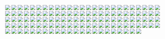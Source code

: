 ![](https://www.apple.com.cn/105/media/us/macbook-pro-16/2019/fa0563a0-8534-4e01-a62a-081b87805fea/anim/hero/large/large_0000.jpg)
![](https://www.apple.com.cn/105/media/us/macbook-pro-16/2019/fa0563a0-8534-4e01-a62a-081b87805fea/anim/hero/large/large_0001.jpg)
![](https://www.apple.com.cn/105/media/us/macbook-pro-16/2019/fa0563a0-8534-4e01-a62a-081b87805fea/anim/hero/large/large_0002.jpg)
![](https://www.apple.com.cn/105/media/us/macbook-pro-16/2019/fa0563a0-8534-4e01-a62a-081b87805fea/anim/hero/large/large_0003.jpg)
![](https://www.apple.com.cn/105/media/us/macbook-pro-16/2019/fa0563a0-8534-4e01-a62a-081b87805fea/anim/hero/large/large_0004.jpg)
![](https://www.apple.com.cn/105/media/us/macbook-pro-16/2019/fa0563a0-8534-4e01-a62a-081b87805fea/anim/hero/large/large_0005.jpg)
![](https://www.apple.com.cn/105/media/us/macbook-pro-16/2019/fa0563a0-8534-4e01-a62a-081b87805fea/anim/hero/large/large_0006.jpg)
![](https://www.apple.com.cn/105/media/us/macbook-pro-16/2019/fa0563a0-8534-4e01-a62a-081b87805fea/anim/hero/large/large_0007.jpg)
![](https://www.apple.com.cn/105/media/us/macbook-pro-16/2019/fa0563a0-8534-4e01-a62a-081b87805fea/anim/hero/large/large_0008.jpg)
![](https://www.apple.com.cn/105/media/us/macbook-pro-16/2019/fa0563a0-8534-4e01-a62a-081b87805fea/anim/hero/large/large_0009.jpg)
![](https://www.apple.com.cn/105/media/us/macbook-pro-16/2019/fa0563a0-8534-4e01-a62a-081b87805fea/anim/hero/large/large_0010.jpg)
![](https://www.apple.com.cn/105/media/us/macbook-pro-16/2019/fa0563a0-8534-4e01-a62a-081b87805fea/anim/hero/large/large_0011.jpg)
![](https://www.apple.com.cn/105/media/us/macbook-pro-16/2019/fa0563a0-8534-4e01-a62a-081b87805fea/anim/hero/large/large_0012.jpg)
![](https://www.apple.com.cn/105/media/us/macbook-pro-16/2019/fa0563a0-8534-4e01-a62a-081b87805fea/anim/hero/large/large_0013.jpg)
![](https://www.apple.com.cn/105/media/us/macbook-pro-16/2019/fa0563a0-8534-4e01-a62a-081b87805fea/anim/hero/large/large_0014.jpg)
![](https://www.apple.com.cn/105/media/us/macbook-pro-16/2019/fa0563a0-8534-4e01-a62a-081b87805fea/anim/hero/large/large_0015.jpg)
![](https://www.apple.com.cn/105/media/us/macbook-pro-16/2019/fa0563a0-8534-4e01-a62a-081b87805fea/anim/hero/large/large_0016.jpg)
![](https://www.apple.com.cn/105/media/us/macbook-pro-16/2019/fa0563a0-8534-4e01-a62a-081b87805fea/anim/hero/large/large_0017.jpg)
![](https://www.apple.com.cn/105/media/us/macbook-pro-16/2019/fa0563a0-8534-4e01-a62a-081b87805fea/anim/hero/large/large_0018.jpg)
![](https://www.apple.com.cn/105/media/us/macbook-pro-16/2019/fa0563a0-8534-4e01-a62a-081b87805fea/anim/hero/large/large_0019.jpg)
![](https://www.apple.com.cn/105/media/us/macbook-pro-16/2019/fa0563a0-8534-4e01-a62a-081b87805fea/anim/hero/large/large_0020.jpg)
![](https://www.apple.com.cn/105/media/us/macbook-pro-16/2019/fa0563a0-8534-4e01-a62a-081b87805fea/anim/hero/large/large_0021.jpg)
![](https://www.apple.com.cn/105/media/us/macbook-pro-16/2019/fa0563a0-8534-4e01-a62a-081b87805fea/anim/hero/large/large_0022.jpg)
![](https://www.apple.com.cn/105/media/us/macbook-pro-16/2019/fa0563a0-8534-4e01-a62a-081b87805fea/anim/hero/large/large_0023.jpg)
![](https://www.apple.com.cn/105/media/us/macbook-pro-16/2019/fa0563a0-8534-4e01-a62a-081b87805fea/anim/hero/large/large_0024.jpg)
![](https://www.apple.com.cn/105/media/us/macbook-pro-16/2019/fa0563a0-8534-4e01-a62a-081b87805fea/anim/hero/large/large_0025.jpg)
![](https://www.apple.com.cn/105/media/us/macbook-pro-16/2019/fa0563a0-8534-4e01-a62a-081b87805fea/anim/hero/large/large_0026.jpg)
![](https://www.apple.com.cn/105/media/us/macbook-pro-16/2019/fa0563a0-8534-4e01-a62a-081b87805fea/anim/hero/large/large_0027.jpg)
![](https://www.apple.com.cn/105/media/us/macbook-pro-16/2019/fa0563a0-8534-4e01-a62a-081b87805fea/anim/hero/large/large_0028.jpg)
![](https://www.apple.com.cn/105/media/us/macbook-pro-16/2019/fa0563a0-8534-4e01-a62a-081b87805fea/anim/hero/large/large_0029.jpg)
![](https://www.apple.com.cn/105/media/us/macbook-pro-16/2019/fa0563a0-8534-4e01-a62a-081b87805fea/anim/hero/large/large_0030.jpg)
![](https://www.apple.com.cn/105/media/us/macbook-pro-16/2019/fa0563a0-8534-4e01-a62a-081b87805fea/anim/hero/large/large_0031.jpg)
![](https://www.apple.com.cn/105/media/us/macbook-pro-16/2019/fa0563a0-8534-4e01-a62a-081b87805fea/anim/hero/large/large_0032.jpg)
![](https://www.apple.com.cn/105/media/us/macbook-pro-16/2019/fa0563a0-8534-4e01-a62a-081b87805fea/anim/hero/large/large_0033.jpg)
![](https://www.apple.com.cn/105/media/us/macbook-pro-16/2019/fa0563a0-8534-4e01-a62a-081b87805fea/anim/hero/large/large_0034.jpg)
![](https://www.apple.com.cn/105/media/us/macbook-pro-16/2019/fa0563a0-8534-4e01-a62a-081b87805fea/anim/hero/large/large_0035.jpg)
![](https://www.apple.com.cn/105/media/us/macbook-pro-16/2019/fa0563a0-8534-4e01-a62a-081b87805fea/anim/hero/large/large_0036.jpg)
![](https://www.apple.com.cn/105/media/us/macbook-pro-16/2019/fa0563a0-8534-4e01-a62a-081b87805fea/anim/hero/large/large_0037.jpg)
![](https://www.apple.com.cn/105/media/us/macbook-pro-16/2019/fa0563a0-8534-4e01-a62a-081b87805fea/anim/hero/large/large_0038.jpg)
![](https://www.apple.com.cn/105/media/us/macbook-pro-16/2019/fa0563a0-8534-4e01-a62a-081b87805fea/anim/hero/large/large_0039.jpg)
![](https://www.apple.com.cn/105/media/us/macbook-pro-16/2019/fa0563a0-8534-4e01-a62a-081b87805fea/anim/hero/large/large_0040.jpg)
![](https://www.apple.com.cn/105/media/us/macbook-pro-16/2019/fa0563a0-8534-4e01-a62a-081b87805fea/anim/hero/large/large_0041.jpg)
![](https://www.apple.com.cn/105/media/us/macbook-pro-16/2019/fa0563a0-8534-4e01-a62a-081b87805fea/anim/hero/large/large_0042.jpg)
![](https://www.apple.com.cn/105/media/us/macbook-pro-16/2019/fa0563a0-8534-4e01-a62a-081b87805fea/anim/hero/large/large_0043.jpg)
![](https://www.apple.com.cn/105/media/us/macbook-pro-16/2019/fa0563a0-8534-4e01-a62a-081b87805fea/anim/hero/large/large_0044.jpg)
![](https://www.apple.com.cn/105/media/us/macbook-pro-16/2019/fa0563a0-8534-4e01-a62a-081b87805fea/anim/hero/large/large_0045.jpg)
![](https://www.apple.com.cn/105/media/us/macbook-pro-16/2019/fa0563a0-8534-4e01-a62a-081b87805fea/anim/hero/large/large_0046.jpg)
![](https://www.apple.com.cn/105/media/us/macbook-pro-16/2019/fa0563a0-8534-4e01-a62a-081b87805fea/anim/hero/large/large_0047.jpg)
![](https://www.apple.com.cn/105/media/us/macbook-pro-16/2019/fa0563a0-8534-4e01-a62a-081b87805fea/anim/hero/large/large_0048.jpg)
![](https://www.apple.com.cn/105/media/us/macbook-pro-16/2019/fa0563a0-8534-4e01-a62a-081b87805fea/anim/hero/large/large_0049.jpg)
![](https://www.apple.com.cn/105/media/us/macbook-pro-16/2019/fa0563a0-8534-4e01-a62a-081b87805fea/anim/hero/large/large_0050.jpg)
![](https://www.apple.com.cn/105/media/us/macbook-pro-16/2019/fa0563a0-8534-4e01-a62a-081b87805fea/anim/hero/large/large_0051.jpg)
![](https://www.apple.com.cn/105/media/us/macbook-pro-16/2019/fa0563a0-8534-4e01-a62a-081b87805fea/anim/hero/large/large_0052.jpg)
![](https://www.apple.com.cn/105/media/us/macbook-pro-16/2019/fa0563a0-8534-4e01-a62a-081b87805fea/anim/hero/large/large_0053.jpg)
![](https://www.apple.com.cn/105/media/us/macbook-pro-16/2019/fa0563a0-8534-4e01-a62a-081b87805fea/anim/hero/large/large_0054.jpg)
![](https://www.apple.com.cn/105/media/us/macbook-pro-16/2019/fa0563a0-8534-4e01-a62a-081b87805fea/anim/hero/large/large_0055.jpg)
![](https://www.apple.com.cn/105/media/us/macbook-pro-16/2019/fa0563a0-8534-4e01-a62a-081b87805fea/anim/hero/large/large_0056.jpg)
![](https://www.apple.com.cn/105/media/us/macbook-pro-16/2019/fa0563a0-8534-4e01-a62a-081b87805fea/anim/hero/large/large_0057.jpg)
![](https://www.apple.com.cn/105/media/us/macbook-pro-16/2019/fa0563a0-8534-4e01-a62a-081b87805fea/anim/hero/large/large_0058.jpg)
![](https://www.apple.com.cn/105/media/us/macbook-pro-16/2019/fa0563a0-8534-4e01-a62a-081b87805fea/anim/hero/large/large_0059.jpg)
![](https://www.apple.com.cn/105/media/us/macbook-pro-16/2019/fa0563a0-8534-4e01-a62a-081b87805fea/anim/hero/large/large_0060.jpg)
![](https://www.apple.com.cn/105/media/us/macbook-pro-16/2019/fa0563a0-8534-4e01-a62a-081b87805fea/anim/hero/large/large_0061.jpg)
![](https://www.apple.com.cn/105/media/us/macbook-pro-16/2019/fa0563a0-8534-4e01-a62a-081b87805fea/anim/hero/large/large_0062.jpg)
![](https://www.apple.com.cn/105/media/us/macbook-pro-16/2019/fa0563a0-8534-4e01-a62a-081b87805fea/anim/hero/large/large_0063.jpg)
![](https://www.apple.com.cn/105/media/us/macbook-pro-16/2019/fa0563a0-8534-4e01-a62a-081b87805fea/anim/hero/large/large_0064.jpg)
![](https://www.apple.com.cn/105/media/us/macbook-pro-16/2019/fa0563a0-8534-4e01-a62a-081b87805fea/anim/hero/large/large_0065.jpg)
![](https://www.apple.com.cn/105/media/us/macbook-pro-16/2019/fa0563a0-8534-4e01-a62a-081b87805fea/anim/hero/large/large_0066.jpg)
![](https://www.apple.com.cn/105/media/us/macbook-pro-16/2019/fa0563a0-8534-4e01-a62a-081b87805fea/anim/hero/large/large_0067.jpg)
![](https://www.apple.com.cn/105/media/us/macbook-pro-16/2019/fa0563a0-8534-4e01-a62a-081b87805fea/anim/hero/large/large_0068.jpg)
![](https://www.apple.com.cn/105/media/us/macbook-pro-16/2019/fa0563a0-8534-4e01-a62a-081b87805fea/anim/hero/large/large_0069.jpg)
![](https://www.apple.com.cn/105/media/us/macbook-pro-16/2019/fa0563a0-8534-4e01-a62a-081b87805fea/anim/hero/large/large_0070.jpg)
![](https://www.apple.com.cn/105/media/us/macbook-pro-16/2019/fa0563a0-8534-4e01-a62a-081b87805fea/anim/hero/large/large_0071.jpg)
![](https://www.apple.com.cn/105/media/us/macbook-pro-16/2019/fa0563a0-8534-4e01-a62a-081b87805fea/anim/hero/large/large_0072.jpg)
![](https://www.apple.com.cn/105/media/us/macbook-pro-16/2019/fa0563a0-8534-4e01-a62a-081b87805fea/anim/hero/large/large_0073.jpg)
![](https://www.apple.com.cn/105/media/us/macbook-pro-16/2019/fa0563a0-8534-4e01-a62a-081b87805fea/anim/hero/large/large_0074.jpg)
![](https://www.apple.com.cn/105/media/us/macbook-pro-16/2019/fa0563a0-8534-4e01-a62a-081b87805fea/anim/hero/large/large_0075.jpg)
![](https://www.apple.com.cn/105/media/us/macbook-pro-16/2019/fa0563a0-8534-4e01-a62a-081b87805fea/anim/hero/large/large_0076.jpg)
![](https://www.apple.com.cn/105/media/us/macbook-pro-16/2019/fa0563a0-8534-4e01-a62a-081b87805fea/anim/hero/large/large_0077.jpg)
![](https://www.apple.com.cn/105/media/us/macbook-pro-16/2019/fa0563a0-8534-4e01-a62a-081b87805fea/anim/hero/large/large_0078.jpg)
![](https://www.apple.com.cn/105/media/us/macbook-pro-16/2019/fa0563a0-8534-4e01-a62a-081b87805fea/anim/hero/large/large_0079.jpg)
![](https://www.apple.com.cn/105/media/us/macbook-pro-16/2019/fa0563a0-8534-4e01-a62a-081b87805fea/anim/hero/large/large_0080.jpg)
![](https://www.apple.com.cn/105/media/us/macbook-pro-16/2019/fa0563a0-8534-4e01-a62a-081b87805fea/anim/hero/large/large_0081.jpg)
![](https://www.apple.com.cn/105/media/us/macbook-pro-16/2019/fa0563a0-8534-4e01-a62a-081b87805fea/anim/hero/large/large_0082.jpg)
![](https://www.apple.com.cn/105/media/us/macbook-pro-16/2019/fa0563a0-8534-4e01-a62a-081b87805fea/anim/hero/large/large_0083.jpg)
![](https://www.apple.com.cn/105/media/us/macbook-pro-16/2019/fa0563a0-8534-4e01-a62a-081b87805fea/anim/hero/large/large_0084.jpg)
![](https://www.apple.com.cn/105/media/us/macbook-pro-16/2019/fa0563a0-8534-4e01-a62a-081b87805fea/anim/hero/large/large_0085.jpg)
![](https://www.apple.com.cn/105/media/us/macbook-pro-16/2019/fa0563a0-8534-4e01-a62a-081b87805fea/anim/hero/large/large_0086.jpg)
![](https://www.apple.com.cn/105/media/us/macbook-pro-16/2019/fa0563a0-8534-4e01-a62a-081b87805fea/anim/hero/large/large_0087.jpg)
![](https://www.apple.com.cn/105/media/us/macbook-pro-16/2019/fa0563a0-8534-4e01-a62a-081b87805fea/anim/hero/large/large_0088.jpg)
![](https://www.apple.com.cn/105/media/us/macbook-pro-16/2019/fa0563a0-8534-4e01-a62a-081b87805fea/anim/hero/large/large_0089.jpg)
![](https://www.apple.com.cn/105/media/us/macbook-pro-16/2019/fa0563a0-8534-4e01-a62a-081b87805fea/anim/hero/large/large_0090.jpg)
![](https://www.apple.com.cn/105/media/us/macbook-pro-16/2019/fa0563a0-8534-4e01-a62a-081b87805fea/anim/hero/large/large_0091.jpg)
![](https://www.apple.com.cn/105/media/us/macbook-pro-16/2019/fa0563a0-8534-4e01-a62a-081b87805fea/anim/hero/large/large_0092.jpg)
![](https://www.apple.com.cn/105/media/us/macbook-pro-16/2019/fa0563a0-8534-4e01-a62a-081b87805fea/anim/hero/large/large_0093.jpg)
![](https://www.apple.com.cn/105/media/us/macbook-pro-16/2019/fa0563a0-8534-4e01-a62a-081b87805fea/anim/hero/large/large_0094.jpg)
![](https://www.apple.com.cn/105/media/us/macbook-pro-16/2019/fa0563a0-8534-4e01-a62a-081b87805fea/anim/hero/large/large_0095.jpg)
![](https://www.apple.com.cn/105/media/us/macbook-pro-16/2019/fa0563a0-8534-4e01-a62a-081b87805fea/anim/hero/large/large_0096.jpg)
![](https://www.apple.com.cn/105/media/us/macbook-pro-16/2019/fa0563a0-8534-4e01-a62a-081b87805fea/anim/hero/large/large_0097.jpg)
![](https://www.apple.com.cn/105/media/us/macbook-pro-16/2019/fa0563a0-8534-4e01-a62a-081b87805fea/anim/hero/large/large_0098.jpg)
![](https://www.apple.com.cn/105/media/us/macbook-pro-16/2019/fa0563a0-8534-4e01-a62a-081b87805fea/anim/hero/large/large_0099.jpg)
![](https://www.apple.com.cn/105/media/us/macbook-pro-16/2019/fa0563a0-8534-4e01-a62a-081b87805fea/anim/hero/large/large_0100.jpg)
![](https://www.apple.com.cn/105/media/us/macbook-pro-16/2019/fa0563a0-8534-4e01-a62a-081b87805fea/anim/hero/large/large_0101.jpg)
![](https://www.apple.com.cn/105/media/us/macbook-pro-16/2019/fa0563a0-8534-4e01-a62a-081b87805fea/anim/hero/large/large_0102.jpg)
![](https://www.apple.com.cn/105/media/us/macbook-pro-16/2019/fa0563a0-8534-4e01-a62a-081b87805fea/anim/hero/large/large_0103.jpg)
![](https://www.apple.com.cn/105/media/us/macbook-pro-16/2019/fa0563a0-8534-4e01-a62a-081b87805fea/anim/hero/large/large_0104.jpg)
![](https://www.apple.com.cn/105/media/us/macbook-pro-16/2019/fa0563a0-8534-4e01-a62a-081b87805fea/anim/hero/large/large_0105.jpg)
![](https://www.apple.com.cn/105/media/us/macbook-pro-16/2019/fa0563a0-8534-4e01-a62a-081b87805fea/anim/hero/large/large_0106.jpg)
![](https://www.apple.com.cn/105/media/us/macbook-pro-16/2019/fa0563a0-8534-4e01-a62a-081b87805fea/anim/hero/large/large_0107.jpg)
![](https://www.apple.com.cn/105/media/us/macbook-pro-16/2019/fa0563a0-8534-4e01-a62a-081b87805fea/anim/hero/large/large_0108.jpg)
![](https://www.apple.com.cn/105/media/us/macbook-pro-16/2019/fa0563a0-8534-4e01-a62a-081b87805fea/anim/hero/large/large_0109.jpg)
![](https://www.apple.com.cn/105/media/us/macbook-pro-16/2019/fa0563a0-8534-4e01-a62a-081b87805fea/anim/hero/large/large_0110.jpg)
![](https://www.apple.com.cn/105/media/us/macbook-pro-16/2019/fa0563a0-8534-4e01-a62a-081b87805fea/anim/hero/large/large_0111.jpg)
![](https://www.apple.com.cn/105/media/us/macbook-pro-16/2019/fa0563a0-8534-4e01-a62a-081b87805fea/anim/hero/large/large_0112.jpg)
![](https://www.apple.com.cn/105/media/us/macbook-pro-16/2019/fa0563a0-8534-4e01-a62a-081b87805fea/anim/hero/large/large_0113.jpg)
![](https://www.apple.com.cn/105/media/us/macbook-pro-16/2019/fa0563a0-8534-4e01-a62a-081b87805fea/anim/hero/large/large_0114.jpg)
![](https://www.apple.com.cn/105/media/us/macbook-pro-16/2019/fa0563a0-8534-4e01-a62a-081b87805fea/anim/hero/large/large_0115.jpg)
![](https://www.apple.com.cn/105/media/us/macbook-pro-16/2019/fa0563a0-8534-4e01-a62a-081b87805fea/anim/hero/large/large_0116.jpg)
![](https://www.apple.com.cn/105/media/us/macbook-pro-16/2019/fa0563a0-8534-4e01-a62a-081b87805fea/anim/hero/large/large_0117.jpg)
![](https://www.apple.com.cn/105/media/us/macbook-pro-16/2019/fa0563a0-8534-4e01-a62a-081b87805fea/anim/hero/large/large_0118.jpg)
![](https://www.apple.com.cn/105/media/us/macbook-pro-16/2019/fa0563a0-8534-4e01-a62a-081b87805fea/anim/hero/large/large_0119.jpg)
![](https://www.apple.com.cn/105/media/us/macbook-pro-16/2019/fa0563a0-8534-4e01-a62a-081b87805fea/anim/hero/large/large_0120.jpg)
![](https://www.apple.com.cn/105/media/us/macbook-pro-16/2019/fa0563a0-8534-4e01-a62a-081b87805fea/anim/hero/large/large_0121.jpg)